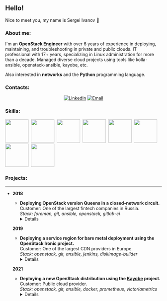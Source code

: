 ## Hello!

Nice to meet you, my name is Sergei Ivanov 👋 

### About me:
I'm an **OpenStack Engineer** with over 6 years of experience in deploying, maintaining, and troubleshooting in private and public clouds. IT professional with 17+ years, specializing in Linux administration for more than a decade. Managed diverse cloud projects using tools like kolla-ansible, openstack-ansible, kayobe, etc.

Also interested in **networks** and the **Python** programming language.

### Contacts:
<div id="socials" align="center"><a href="https://www.linkedin.com/in/ivanov-sergei/"><img src="https://img.shields.io/badge/LinkedIn-blue?style=for-the-badge&logo=linkedin&logoColor=white" alt="LinkedIn"/></a>
<a href="mailto:ivanovs.it@gmail.com"><img src="https://img.shields.io/badge/mail-blue?style=for-the-badge&logo=gmail&logoColor=white" alt="Email"/></a>
</div>

### Skills:
<img src="https://cdn.jsdelivr.net/gh/devicons/devicon@latest/icons/openstack/openstack-original.svg" height="75" width="75" />&nbsp;
<img src="https://cdn.jsdelivr.net/gh/devicons/devicon@latest/icons/ansible/ansible-plain.svg" height="75" width="75" />&nbsp;
<img src="https://cdn.jsdelivr.net/gh/devicons/devicon@latest/icons/terraform/terraform-original.svg" height="75" width="75" />&nbsp;
<img src="https://cdn.jsdelivr.net/gh/devicons/devicon@latest/icons/bash/bash-original.svg" height="75" width="75" />&nbsp;
<img src="https://cdn.jsdelivr.net/gh/devicons/devicon@latest/icons/python/python-original.svg" height="75" width="75" />&nbsp;
<img src="https://cdn.jsdelivr.net/gh/devicons/devicon@latest/icons/prometheus/prometheus-original.svg" height="75" width="75" />&nbsp;
<img src="https://cdn.jsdelivr.net/gh/devicons/devicon@latest/icons/docker/docker-plain.svg" height="75" width="75" />&nbsp;
<img src="https://cdn.jsdelivr.net/gh/devicons/devicon@latest/icons/gitlab/gitlab-original.svg" height="75" width="75"/>&nbsp;
    
### Projects:
---
* **2018**
  * **Deploying OpenStack version Queens in a closed-network circuit.**    
  Customer: One of the largest fintech companies in Russia.  
  *Stack: foreman, git, ansible, openstack, gitlab-ci*
    <details><summary>Details</summary>
    Project involved preparing an all-in-one image for deploying private clouds in a closed environment.<br>
    The image included all necessary components such as OS packages, Python packages, and Ansible playbooks.<br>
    The project was based on the open-source <a href="https://github.com/openstack/openstack-ansible">openstack-ansible</a> project.<br>
    My role included preparing Ansible configuration in a test environment and customizing Ansible playbooks to meet client requirements.<br>
    Preparing documentation for the Operations team on deploying a private cloud.
  </details>

  **2019**
  * **Deploying a service region for bare metal deployment using the OpenStack Ironic project.**  
  Customer: One of the largest CDN providers in Europe.  
  *Stack: openstack, git, ansible, jenkins, diskimage-builder*
    <details><summary>Details</summary>
    To deploy the service region, the <a href="https://github.com/openstack/openstack-ansible">openstack-ansible</a> project was used.<br>
    Image preparation was done using the diskimage-builder project.<br>
    Setting up a CI/CD pipelines for Jenkins.
    </details>

  **2021**
  * **Deploying a new OpenStack distribution using the [Kayobe](https://github.com/openstack/kayobe) project.**  
    Customer: Public cloud provider.  
    *Stack: openstack, git, ansible, docker, prometheus, victoriametrics*
    <details><summary>Details</summary>
    The project aimed to replace the existing cloud with a new one that meets scalability, maintainability, and update criteria.<br>
    To meet business requirements, it was decided to use the <a href="https://github.com/openstack/kayobe">Kayobe</a> project, which includes <a href="https://github.com/openstack/bifrost">Bifrost</a> + <a href="https://github.com/openstack/kolla-ansible">Kolla-ansible</a>.<br>
    ML2/OVN was used as the Neutron backend.<br>
    Additional OpenStack components, including Octavia and Barbican, were integrated into the new distribution.<br>
    Monitoring based on Prometheus, VictoriaMetrics, and Grafana was also implemented.<br>
    Deployment adjustments were made to facilitate offline deployment using Pulp.<br>
    Functionality was verified using Tempest.<br>
    Performance thresholds were evaluated using Rally.<br>  
    My role in the project involved developing configurations for Kayobe, testing hypotheses, and cloud testing.
    </details>
